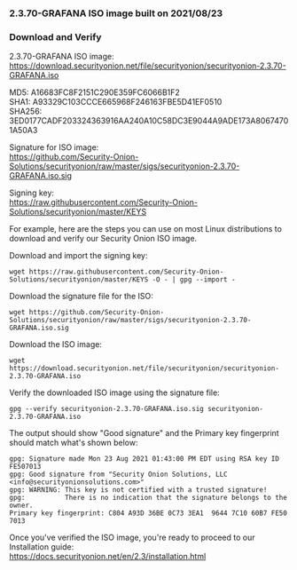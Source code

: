 ### 2.3.70-GRAFANA ISO image built on 2021/08/23



### Download and Verify

2.3.70-GRAFANA ISO image:  
https://download.securityonion.net/file/securityonion/securityonion-2.3.70-GRAFANA.iso

MD5: A16683FC8F2151C290E359FC6066B1F2  
SHA1: A93329C103CCCE665968F246163FBE5D41EF0510  
SHA256: 3ED0177CADF203324363916AA240A10C58DC3E9044A9ADE173A80674701A50A3 

Signature for ISO image:  
https://github.com/Security-Onion-Solutions/securityonion/raw/master/sigs/securityonion-2.3.70-GRAFANA.iso.sig

Signing key:  
https://raw.githubusercontent.com/Security-Onion-Solutions/securityonion/master/KEYS  

For example, here are the steps you can use on most Linux distributions to download and verify our Security Onion ISO image.

Download and import the signing key:  
```
wget https://raw.githubusercontent.com/Security-Onion-Solutions/securityonion/master/KEYS -O - | gpg --import -  
```

Download the signature file for the ISO:  
```
wget https://github.com/Security-Onion-Solutions/securityonion/raw/master/sigs/securityonion-2.3.70-GRAFANA.iso.sig
```

Download the ISO image:  
```
wget https://download.securityonion.net/file/securityonion/securityonion-2.3.70-GRAFANA.iso
```

Verify the downloaded ISO image using the signature file:  
```
gpg --verify securityonion-2.3.70-GRAFANA.iso.sig securityonion-2.3.70-GRAFANA.iso
```

The output should show "Good signature" and the Primary key fingerprint should match what's shown below:
```
gpg: Signature made Mon 23 Aug 2021 01:43:00 PM EDT using RSA key ID FE507013
gpg: Good signature from "Security Onion Solutions, LLC <info@securityonionsolutions.com>"
gpg: WARNING: This key is not certified with a trusted signature!
gpg:          There is no indication that the signature belongs to the owner.
Primary key fingerprint: C804 A93D 36BE 0C73 3EA1  9644 7C10 60B7 FE50 7013
```

Once you've verified the ISO image, you're ready to proceed to our Installation guide:  
https://docs.securityonion.net/en/2.3/installation.html
